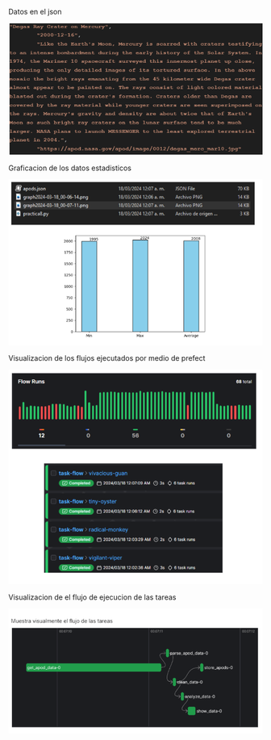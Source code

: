 Datos en el json

![json data](https://github.com/OmarG1/Computacion-tolerante-a-fallas/blob/main/Ejercicio%2008/jsonData.png)


Graficacion de los datos estadisticos

![Graphs](https://github.com/OmarG1/Computacion-tolerante-a-fallas/blob/main/Ejercicio%2008/imgGraph.png)

Visualizacion de los flujos ejecutados por medio de prefect


![Flow](https://github.com/OmarG1/Computacion-tolerante-a-fallas/blob/main/Ejercicio%2008/flowsRuns.png)

Visualizacion de el flujo de ejecucion de las tareas


![Flujo de ejecucion](https://github.com/OmarG1/Computacion-tolerante-a-fallas/blob/main/Ejercicio%2008/image.png)
